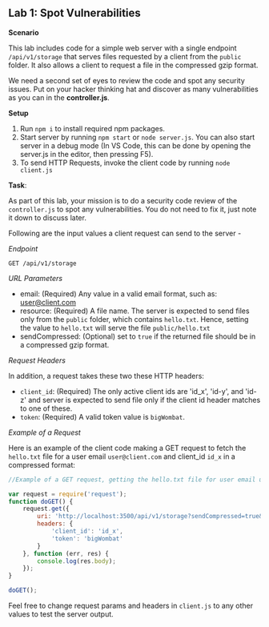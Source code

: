 
## Lab 1: Spot Vulnerabilities


**Scenario**

This lab includes code for a simple web server with a single endpoint `/api/v1/storage` that serves files requested by a client from the `public` folder. It also allows a client to request a file in the compressed gzip format.

We need a second set of eyes to review the code and spot any security issues. Put on your hacker thinking hat and discover as many vulnerabilities as you can in the **controller.js**.

**Setup**

1. Run `npm i` to install required npm packages.
2. Start server by running `npm start` or `node server.js`. You can also start server in a debug mode (In VS Code, this can be done by opening the server.js in the editor, then pressing F5).
3. To send HTTP Requests, invoke the client code by running `node client.js`


**Task**:

As part of this lab, your mission is to do a security code review of the `controller.js` to spot any vulnerabilities. You do not need to fix it, just note it down to discuss later.

Following are the input values a client request can send to the server -

*Endpoint*

`GET /api/v1/storage`

*URL Parameters*
 * email: (Required) Any value in a valid email format, such as: user@client.com
 * resource: (Required) A file name. The server is expected to send files only from the `public` folder, which contains `hello.txt`. Hence, setting the value to `hello.txt` will serve the file `public/hello.txt`
 * sendCompressed: (Optional) set to `true` if the returned file should be in a compressed gzip format. 

*Request Headers*

In addition, a request takes these two these HTTP headers:

* `client_id`: (Required) The only active client ids are 'id_x', 'id-y', and 'id-z' and server is expected to send file only if the client id header matches to one of these.
* `token`: (Required) A valid token value is `bigWombat`.

*Example of a Request*

Here is an example of the client code making a GET request to fetch the `hello.txt` file for a user email `user@client.com` and client_id `id_x` in a compressed format:


```javascript
//Example of a GET request, getting the hello.txt file for user email user@client.com and client_id id_x in a compressed format

var request = require('request');
function doGET() {
    request.get({
        uri: 'http://localhost:3500/api/v1/storage?sendCompressed=true&email=user@client.com&resource=hello.txt',
        headers: {
            'client_id': 'id_x',
            'token': 'bigWombat'
        }
    }, function (err, res) {
        console.log(res.body);
    });
}

doGET();
```

Feel free to change request params and headers in `client.js` to any other values to test the server output.